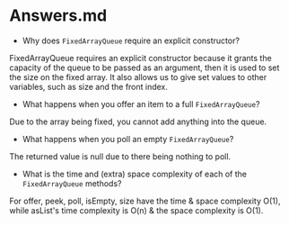 # Answers.md

   - Why does `FixedArrayQueue` require an explicit constructor?
   
   FixedArrayQueue requires an explicit constructor because it grants the capacity of the queue to be passed as an
   argument, then it is used to set the size on the fixed array. It also allows us to give set values to other variables, 
   such as size and the front index.
   
   - What happens when you offer an item to a full `FixedArrayQueue`?
   
   Due to the array being fixed, you cannot add anything into the queue.
   
   - What happens when you poll an empty `FixedArrayQueue`?
   
   The returned value is null due to there being nothing to poll.
   
   - What is the time and (extra) space complexity of each of the `FixedArrayQueue` methods?
   
   For offer, peek, poll, isEmpty, size have the time & space complexity O(1), while asList's time complexity is O(n) & the space complexity is O(1).